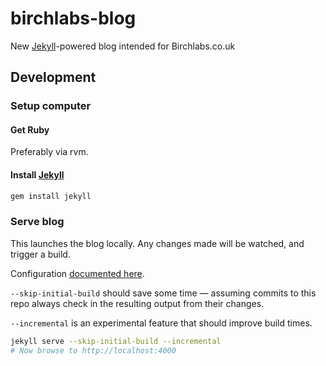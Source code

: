 # birchlabs-blog

New [Jekyll](https://jekyllrb.com/)-powered blog intended for Birchlabs.co.uk

## Development

### Setup computer

#### Get Ruby

Preferably via rvm.

#### Install [Jekyll](https://jekyllrb.com/)

```bash
gem install jekyll
```

### Serve blog

This launches the blog locally. Any changes made will be watched, and trigger a build.

Configuration [documented here](https://jekyllrb.com/docs/configuration/).

`--skip-initial-build` should save some time — assuming commits to this repo always check in the resulting output from their changes.

`--incremental` is an experimental feature that should improve build times.

```bash
jekyll serve --skip-initial-build --incremental
# Now browse to http://localhost:4000
```
